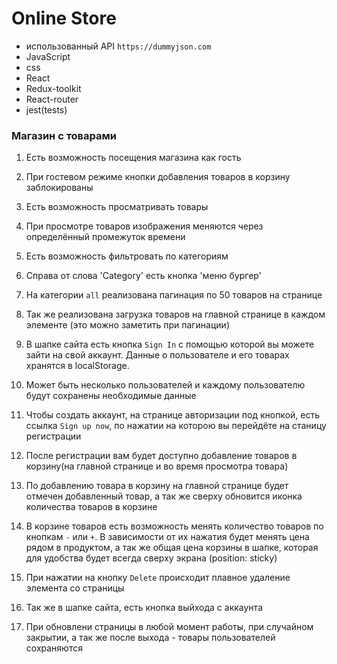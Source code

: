 # Online Store

- использованный API `https://dummyjson.com`
- JavaScript
- css
- React
- Redux-toolkit
- React-router
- jest(tests)

### Магазин с товарами

1. Есть возможность посещения магазина как гость

2. При гостевом режиме кнопки добавления товаров в корзину заблокированы

3. Есть возможность просматривать товары

4. При просмотре товаров изображения меняются через определённый промежуток времени

5. Есть возможность фильтровать по категориям

6. Справа от слова 'Category' есть кнопка 'меню бургер'

7. На категории `all` реализована пагинация по 50 товаров на странице

8. Так же реализована загрузка товаров на главной странице в каждом элементе (это можно заметить при пагинации)

9. В шапке сайта есть кнопка `Sign In` с помощью которой вы можете зайти на свой аккаунт. Данные о пользователе и его товарах хранятся в localStorage.

10. Может быть несколько пользователей и каждому пользователю будут сохранены необходимые данные

11. Чтобы создать аккаунт, на странице авторизации под кнопкой, есть ссылка `Sign up now`, по нажатии на которою вы перейдёте на станицу регистрации

12. После регистрации вам будет доступно добавление товаров в корзину(на главной странице и во время просмотра товара)

13. По добавлению товара в корзину на главной странице будет отмечен добавленный товар, а так же сверху обновится иконка количества товаров в корзине

14. В корзине товаров есть возможность менять количество товаров по кнопкам `-` или `+`. В зависимости от их нажатия будет менять цена рядом в продуктом, а так же общая цена корзины в шапке, которая для удобства будет всегда сверху экрана (position: sticky)

15. При нажатии на кнопку `Delete` происходит плавное удаление элемента со страницы

16. Так же в шапке сайта, есть кнопка выйхода с аккаунта

17. При обновлени страницы в любой момент работы, при случайном закрытии, а так же после выхода - товары пользователей сохраняются
